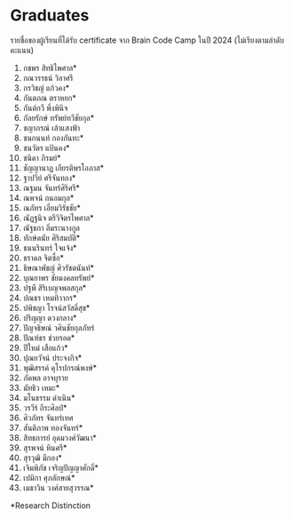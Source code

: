 # Graduates

รายชื่อของผู้เรียนที่ได้รับ certificate จาก Brain Code Camp ในปี 2024 (ไม่เรียงตามลำดับคะแนน)

1. กชพร สิทธิไพศาล\*
2. กณวรรธน์ วิลาศรี
3. กรวิชญ์ แก้วคง\*
4. กันตภณ ตราหยก\*
5. กันต์กวี พึ่งพินิจ
6. กัลยรักษ์ ทรัพย์ทวีชัยกุล\*
7. ชญาภรณ์ เล้าแสงฟ้า
8. ชนกนนท์ กองกันทะ\*
9. ชนวัตร แป้นคง\*
10. ชนิดา ภิรมย์\*
11. ชัญญานาฏ เกียรติพรโอภาส\*
12. ฐาปวีย์ ศรีจันทอง\*
13. ณฐมน จันทร์ศิริศรี\*
14. ณพจน์ ถนอมกุล\*
15. ณภัทร เอี่ยมวิรัชชัย\*
16. ณัฏฐนิจ ตรีวิจิตรไพศาล\*
17. ณัฐธกา ลิ่มระนางกูล
18. ทักษ์ดนัย ศิริสมบัติ\*
19. ธนนรินทร์ ใจแจ้ง\*
20. ธราดล จิตซื่อ\*
21. ธิษณาพัชญ์ ศิวรัชตนันท์\*
22. บุณยาพร ชัยมงคลทรัพย์\*
23. ปฐพี สิริเบญจพลสกุล\*
24. ปณธร เหมทิวากร\*
25. ปพิชญา โรจน์สวัสดิ์สุข\*
26. ปริญญา ดวงกลาง\*
27. ปัญจธิษณ์ วศินชัยกุลภัทร์
28. ปัณฑ์ธร ช่วยรอด\*
29. ปีใหม่ เสือแก้ว\*
30. ปุณยวัจน์ ประจงกิจ\*
31. พุฒิสรรค์ คุโรปกรณ์พงษ์\*
32. ภัคพล อาจบุราย
33. มัทธิว เหมะ\*
34. มโนธรรม ดำเนิน\*
35. วรวีร์ ถีระศิลป์\*
36. ศิวภัทร จันทร์เทศ
37. สันติภาพ ทองจันทร์\*
38. สิทธการย์ อุดมวงศ์วัฒนา\*
39. สุรพจน์ หินศรี\*
40. สุรวุฒิ มีกอง\*
41. เจิมพิภัช เจริญปัญญาศักดิ์\*
42. เปมิกา ศุภลักษณ์\*
43. เมธาวิน วงศ์สายสุวรรณ\*

\*Research Distinction
